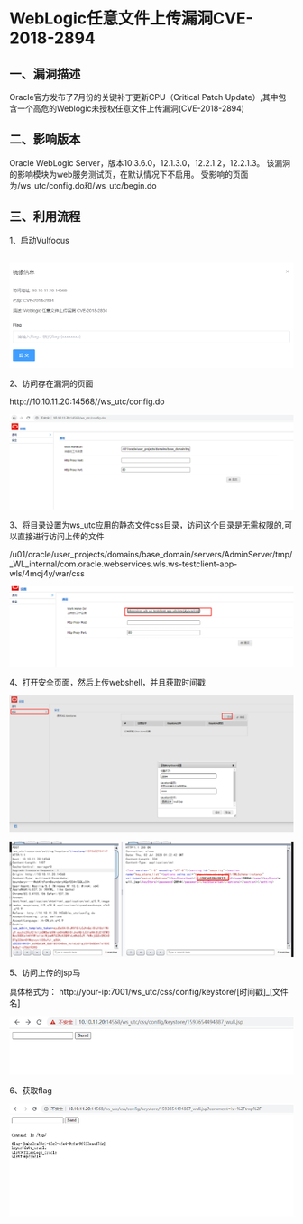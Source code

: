 <h1>WebLogic任意文件上传漏洞CVE-2018-2894</h1>


<h2>一、漏洞描述</h2>

<p>Oracle官方发布了7月份的关键补丁更新CPU（Critical Patch Update）,其中包含一个高危的Weblogic未授权任意文件上传漏洞(CVE-2018-2894)</p>

<h2>二、影响版本</h2>

<p>Oracle WebLogic Server，版本10.3.6.0，12.1.3.0，12.2.1.2，12.2.1.3。
该漏洞的影响模块为web服务测试页，在默认情况下不启用。
受影响的页面为/ws_utc/config.do和/ws_utc/begin.do</p>

<h2>三、利用流程</h2>

<p>1、启动Vulfocus</p>

​	![img](./1.png)

<p>2、访问存在漏洞的页面</p>

<p>http://10.10.11.20:14568//ws_utc/config.do</p>

![img](./2.png)

<p>3、将目录设置为ws_utc应用的静态文件css目录，访问这个目录是无需权限的,可以直接进行访问上传的文件</p>

<p>/u01/oracle/user_projects/domains/base_domain/servers/AdminServer/tmp/_WL_internal/com.oracle.webservices.wls.ws-testclient-app-wls/4mcj4y/war/css</p>

![img](./3.png)

<p>4、打开安全页面，然后上传webshell，并且获取时间戳</p>

![img](./4.png)

![img](./5.png)

<p>5、访问上传的jsp马</p>

<p>具体格式为： http://your-ip:7001/ws_utc/css/config/keystore/[时间戳]_[文件名]</p>

![img](./6.png)

<p>6、获取flag</p>

![img](./7.png)
